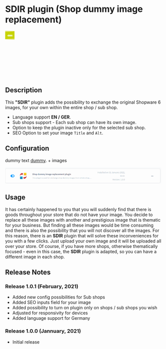 # SDIR plugin (Shop dummy image replacement)

<div style="height:150px;width:150px" ;=""><img src="https://github.com/4mDeveloper/Plugins-documentation/raw/main/SDIR%20plugin/SDIR%20images%20for%20documentation/4m-media.png?raw=true" alt="header image" style="max-width: 20%;"></div>

## Description

This <strong>"SDIR"</strong> plugin adds the possibility to exchange the original Shopware 6 images, for your own within the entire shop / sub shop.

* Language support <strong>EN / GER</strong>.
* Sub shops support - Each sub shop can have its own image.
* Option to keep the plugin inactive only for the selected sub shop.
* SEO Option to set your image `Title` and `Alt`.

## Configuration


dummy text [dummy](../dummy.md). + images



![header image](https://github.com/4mDeveloper/Plugins-documentation/blob/main/SDIR%20plugin/SDIR%20images%20for%20documentation/00%20-Plugin%20SDIR.png?raw=true)


## Usage

It has certainly happened to you that you will suddenly find that there is goods throughout your store that do not have your image.
You decide to replace all these images with another and prestigious image that is thematic for your business. But finding all these images would be time consuming and there is also the possibility that you will not discover all the images. For this reason, there is an <strong>SDIR</strong> plugin that will solve these inconveniences for you with a few clicks. Just upload your own image and it will be uploaded all over your store. Of course, if you have more shops, otherwise thematically focused - even in this case, the <strong>SDIR</strong> plugin is adapted, so you can have a different image in each shop.

## Release Notes

### Release 1.0.1 (February, 2021)
* Added new config possibilities for Sub shops
* Added SEO inputs field for your image
* Added possibility to turn on plugin only on shops / sub shops you wish
* Adjusted for responsivity for devices
* Added language support for Germany

### Release 1.0.0 (Jannuary, 2021)
* Initial release
